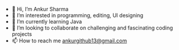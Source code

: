 - 👋 Hi, I’m Ankur Sharma
- 👀 I’m interested in programming, editing, UI designing
- 🌱 I’m currently learning Java
- 💞️ I’m looking to collaborate on challenging and fascinating coding projects 
- 📫 How to reach me ankurgithub13@gmail.com 

<!---
Ankursharmajs/Ankursharmajs is a ✨ special ✨ repository because its `README.md` (this file) appears on your GitHub profile.
You can click the Preview link to take a look at your changes.
--->
